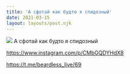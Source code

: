 ```yaml
---
title: 'А сфотай как будто я спидозный'
date: 2021-03-15
layout: layouts/post.njk
---
```


![](https://i.ibb.co/1f24J7S/file-24.jpg)
А сфотай как будто я спидозный

https://www.instagram.com/p/CMbGQDYHdX8

https://t.me/beardless_live/69